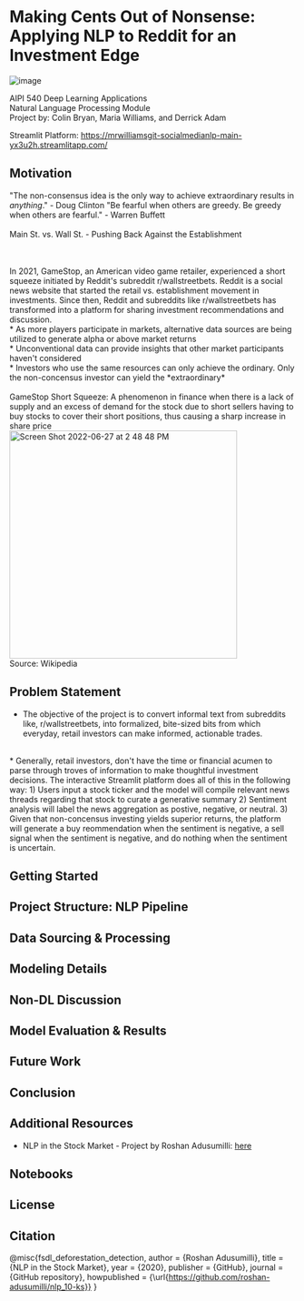# Making Cents Out of Nonsense: Applying NLP to Reddit for an Investment Edge
 ![image](https://user-images.githubusercontent.com/78511177/176003905-7eed8447-4bd7-43d5-98d0-ed475fe48a73.png)

AIPI 540 Deep Learning Applications
<br> Natural Language Processing Module
<br> Project by: Colin Bryan, Maria Williams, and Derrick Adam

Streamlit Platform: https://mrwilliamsgit-socialmedianlp-main-yx3u2h.streamlitapp.com/

Motivation
----------
"The non-consensus idea is the only way to achieve extraordinary results in *anything*." - Doug Clinton
"Be fearful when others are greedy. Be greedy when others are fearful." - Warren Buffett
<br> 
<br>
Main St. vs. Wall St. - Pushing Back Against the Establishment 


<br>
<br> In 2021, GameStop, an American video game retailer, experienced a short squeeze initiated by Reddit's subreddit r/wallstreetbets. Reddit is a social news website that started the retail vs. establishment movement in investments. Since then, Reddit and subreddits like r/wallstreetbets has transformed into a platform for sharing investment recommendations and discussion. 

<br>
* As more players participate in markets, alternative data sources are being utilized to generate alpha or above market returns
<br>
* Unconventional data can provide insights that other market participants haven't considered
<br>
* Investors who use the same resources can only achieve the ordinary. Only the non-concensus investor can yield the *extraordinary* 

<br>
<br>
GameStop Short Squeeze: A phenomenon in finance when there is a lack of supply and an excess of demand for the stock due to short sellers having to buy stocks to cover their short positions, thus causing a sharp increase in share price
<br>
<img width="401" alt="Screen Shot 2022-06-27 at 2 48 48 PM" src="https://user-images.githubusercontent.com/78511177/176013914-8cca57f4-aad4-44a2-baed-ac7e06de1aa4.png">
<br> Source: Wikipedia


Problem Statement
-----------------
* The objective of the project is to convert informal text from subreddits like, r/wallstreetbets, into formalized, bite-sized bits from which everyday, retail investors can make informed, actionable trades. 
<br>
* Generally, retail investors, don't have the time or financial acumen to parse through troves of information to make thoughtful investment decisions. The interactive Streamlit platform does all of this in the following way:
    1) Users input a stock ticker and the model will compile relevant news threads regarding that stock to curate a generative summary
    2) Sentiment analysis will label the news aggregation as postive, negative, or neutral. 
    3) Given that non-concensus investing yields superior returns, the platform will generate a buy reommendation when the sentiment is      negative, a sell signal when the sentiment is negative, and do nothing when the sentiment is uncertain. 

Getting Started
---------------

Project Structure: NLP Pipeline
-----------------

Data Sourcing & Processing
--------------------------

Modeling Details
----------------

Non-DL Discussion
---------------

Model Evaluation & Results
----------------------------

Future Work
------------

Conclusion
----------

Additional Resources
--------------------
* NLP in the Stock Market - Project by Roshan Adusumilli: [here](https://towardsdatascience.com/nlp-in-the-stock-market-8760d062eb92#:~:text=Machine%20learning%20models%20implemented%20in,forms%20to%20forecast%20stock%20movements.)

Notebooks
---------

License
-------

Citation
--------
@misc{fsdl_deforestation_detection,
  author = {Roshan Adusumilli},
  title = {NLP in the Stock Market},
  year = {2020},
  publisher = {GitHub},
  journal = {GitHub repository},
  howpublished = {\url{https://github.com/roshan-adusumilli/nlp_10-ks}}
}
